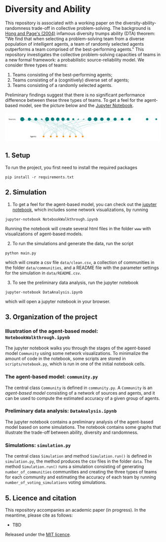 # Diversity and Ability

This repository is associated with a working paper on the 
diversity-ability-randomness trade-off in collective problem-solving. The background 
is [Hong and Page's (2004)](https://doi.org/10.1073/pnas.0403723101) infamous 
diversity trumps ability (DTA) theorem: "We find that when selecting a problem-solving 
team from a diverse population of intelligent agents, a team of randomly selected 
agents outperforms a team comprised of the best-performing agents."  This repository 
investigates the collective problem-solving capacities of teams in a new formal 
framework: a probabilistic source-reliability model. We consider three types of 
teams:
1. Teams consisting of the best-performing agents;
2. Teams consisting of a (cognitively) diverse set of agents;
3. Teams consisting of a randomly selected agents. 

Preliminary findings suggest that there is no significant performance difference 
between these three types of teams. To get a feel for the 
agent-based model, see the picture below and the [Jupyter Notebook](/NotebookWalkthrough.ipynb).

[![A picture of an example of a team consisting of randomly selected agents](/www/example_random_team.png "An example of an agent-based model")]()


## 1. Setup
To run the project, you first need to install the required packages
```commandline
pip install -r requirements.txt
```

## 2. Simulation
1. To get a feel for the agent-based model, you can check out the
[jupyter notebook](NotebookWalkthrough.ipynb), which includes some network 
visualizations, by running
```commandline
jupyter-notebook NotebookWalkthrough.ipynb
```
Running the notebook will create several html files in the folder `www` with 
visualizations of agent-based models.

2. To run the simulations and generate the data, run the script
```commandline
python main.py
```
which will create a csv file `data/clean.csv`, a collection of communities in the 
folder `data/communities`, and a README file with the parameter settings for the 
simulation in `data/README.csv`.

3. To see the preliminary data analysis, run the jupyter notebook
```commandline
jupyter-notebook DataAnalysis.ipynb
```
which will open a jupyter notebook in your browser.  

## 3. Organization of the project

### Illustration of the agent-based model: `NotebookWalkthrough.ipynb`
The jupyter notebook walks you through the stages of the agent-based model 
`Community` using some network visualizations. To minimalize the amount of code in the 
notebook, some scripts are stored in `scripts/notebook.py`, which is run in one of the 
initial notebook cells. 

### The agent-based model: `community.py`
The central class `Community` is defined in `community.py`. A `Community` is an 
*agent-based model* consisting of a network of sources and agents, and it can be 
used to compute the estimated accuracy of a given group of agents. 

### Preliminary data analysis: `DataAnalysis.ipynb`
The jupyter notebook contains a preliminary analysis of the agent-based model based 
on some simulations. The notebook contains some graphs that illustrate the trade-off 
between ability, diversity and randomness. 

### Simulations: `simulation.py`
The central class `Simulation` and method `Simulation.run()` is defined in 
`simulation.py`, the method produces the csv files in the folder `data`. The 
method `Simulation.run()` runs a simulation consisting of generating 
`number_of_communities` communities and creating the three types of teams for each 
community and estimating the accuracy of each team by running 
`number_of_voting_simulations` voting simulations.

## 5. Licence and citation
This repository accompanies an academic paper (in progress). In the meantime, 
please cite as follows:
- TBD

Released under the [MIT licence](LICENCE.md).
